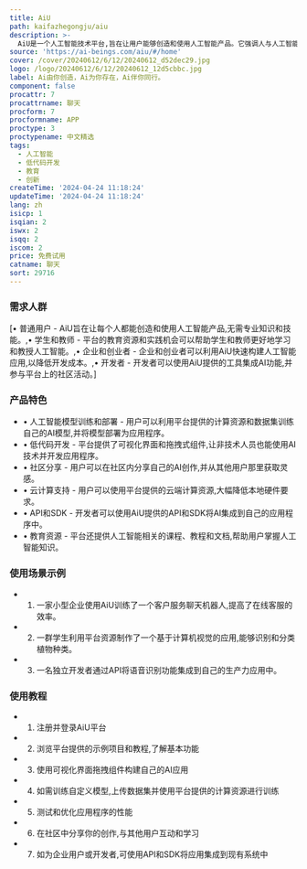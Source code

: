 ```yaml
---
title: AiU
path: kaifazhegongju/aiu
description: >-
  AiU是一个人工智能技术平台,旨在让用户能够创造和使用人工智能产品。它强调人与人工智能的互动,将人工智能技术与用户需求相结合。该平台提供了一系列工具和资源,让用户能够根据自己的需求定制和开发人工智能应用。AiU的核心理念是将人工智能的力量回馈给普通用户,并为用户提供无限可能。
source: 'https://ai-beings.com/aiu/#/home'
cover: /cover/20240612/6/12/20240612_d52dec29.jpg
logo: /logo/20240612/6/12/20240612_12d5cbbc.jpg
label: Ai由你创造，Ai为你存在，Ai伴你同行。
component: false
procattr: 7
procattrname: 聊天
procform: 7
procformname: APP
proctype: 3
proctypename: 中文精选
tags:
  - 人工智能
  - 低代码开发
  - 教育
  - 创新
createTime: '2024-04-24 11:18:24'
updateTime: '2024-04-24 11:18:24'
lang: zh
isicp: 1
isqian: 2
iswx: 2
isqq: 2
iscom: 2
price: 免费试用
catname: 聊天
sort: 29716
---
```




### 需求人群
[• 普通用户 - AiU旨在让每个人都能创造和使用人工智能产品,无需专业知识和技能。,• 学生和教师 - 平台的教育资源和实践机会可以帮助学生和教师更好地学习和教授人工智能。,• 企业和创业者 - 企业和创业者可以利用AiU快速构建人工智能应用,以降低开发成本。,• 开发者 - 开发者可以使用AiU提供的工具集成AI功能,并参与平台上的社区活动。]

### 产品特色
- • 人工智能模型训练和部署 - 用户可以利用平台提供的计算资源和数据集训练自己的AI模型,并将模型部署为应用程序。
- • 低代码开发 - 平台提供了可视化界面和拖拽式组件,让非技术人员也能使用AI技术并开发应用程序。
- • 社区分享 - 用户可以在社区内分享自己的AI创作,并从其他用户那里获取灵感。
- • 云计算支持 - 用户可以使用平台提供的云端计算资源,大幅降低本地硬件要求。
- • API和SDK - 开发者可以使用AiU提供的API和SDK将AI集成到自己的应用程序中。
- • 教育资源 - 平台还提供人工智能相关的课程、教程和文档,帮助用户掌握人工智能知识。

### 使用场景示例
- 1. 一家小型企业使用AiU训练了一个客户服务聊天机器人,提高了在线客服的效率。
- 2. 一群学生利用平台资源制作了一个基于计算机视觉的应用,能够识别和分类植物种类。
- 3. 一名独立开发者通过API将语音识别功能集成到自己的生产力应用中。

### 使用教程
- 1. 注册并登录AiU平台
- 2. 浏览平台提供的示例项目和教程,了解基本功能
- 3. 使用可视化界面拖拽组件构建自己的AI应用
- 4. 如需训练自定义模型,上传数据集并使用平台提供的计算资源进行训练
- 5. 测试和优化应用程序的性能
- 6. 在社区中分享你的创作,与其他用户互动和学习
- 7. 如为企业用户或开发者,可使用API和SDK将应用集成到现有系统中

  
